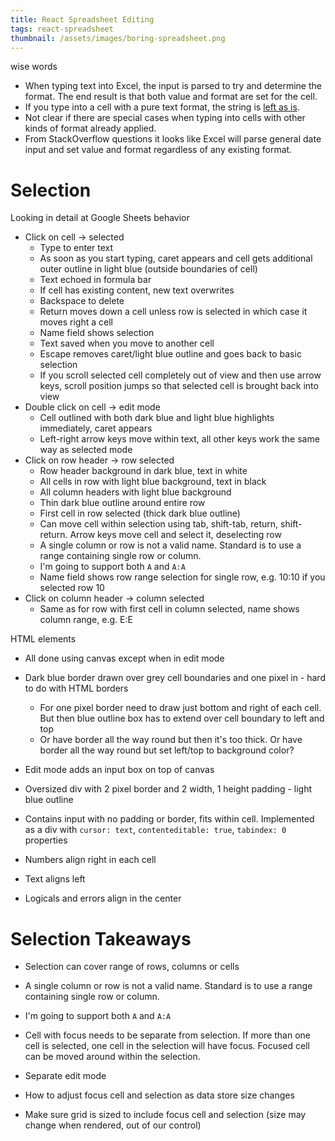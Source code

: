 ```yaml
---
title: React Spreadsheet Editing
tags: react-spreadsheet
thumbnail: /assets/images/boring-spreadsheet.png
---
```


wise words

* When typing text into Excel, the input is parsed to try and determine the format. The end result is that both value and format are set for the cell.
* If you type into a cell with a pure text format, the string is [left as is](https://support.microsoft.com/en-gb/office/stop-automatically-changing-numbers-to-dates-452bd2db-cc96-47d1-81e4-72cec11c4ed8).
* Not clear if there are special cases when typing into cells with other kinds of format already applied.
* From StackOverflow questions it looks like Excel will parse general date input and set value and format regardless of any existing format.

# Selection

Looking in detail at Google Sheets behavior

* Click on cell -> selected
  * Type to enter text
  * As soon as you start typing, caret appears and cell gets additional outer outline in light blue (outside boundaries of cell)
  * Text echoed in formula bar
  * If cell has existing content, new text overwrites
  * Backspace to delete
  * Return moves down a cell unless row is selected in which case it moves right a cell
  * Name field shows selection
  * Text saved when you move to another cell
  * Escape removes caret/light blue outline and goes back to basic selection
  * If you scroll selected cell completely out of view and then use arrow keys, scroll position jumps so that selected cell is brought back into view
* Double click on cell -> edit mode
  * Cell outlined with both dark blue and light blue highlights immediately, caret appears
  * Left-right arrow keys move within text, all other keys work the same way as selected mode
* Click on row header -> row selected
  * Row header background in dark blue, text in white
  * All cells in row with light blue background, text in black
  * All column headers with light blue background
  * Thin dark blue outline around entire row
  * First cell in row selected (thick dark blue outline)
  * Can move cell within selection using tab, shift-tab, return, shift-return. Arrow keys move cell and select it, deselecting row
  * A single column or row is not a valid name. Standard is to use a range containing single row or column.
  * I'm going to support both `A` and `A:A`
  * Name field shows row range selection for single row, e.g. 10:10 if you selected row 10
* Click on column header -> column selected
  * Same as for row with first cell in column selected, name shows column range, e.g. E:E

HTML elements
* All done using canvas except when in edit mode
* Dark blue border drawn over grey cell boundaries and one pixel in - hard to do with HTML borders
  * For one pixel border need to draw just bottom and right of each cell. But then blue outline box has to extend over cell boundary to left and top
  * Or have border all the way round but then it's too thick. Or have border all the way round but set left/top to background color?
* Edit mode adds an input box on top of canvas
* Oversized div with 2 pixel border and 2 width, 1 height padding - light blue outline
* Contains input with no padding or border, fits within cell. Implemented as a div with `cursor: text`, `contenteditable: true`, `tabindex: 0` properties

* Numbers align right in each cell
* Text aligns left
* Logicals and errors align in the center

# Selection Takeaways

* Selection can cover range of rows, columns or cells
* A single column or row is not a valid name. Standard is to use a range containing single row or column.
* I'm going to support both `A` and `A:A`
* Cell with focus needs to be separate from selection. If more than one cell is selected, one cell in the selection will have focus. Focused cell can be moved around within the selection.
* Separate edit mode

* How to adjust focus cell and selection as data store size changes
* Make sure grid is sized to include focus cell and selection (size may change when rendered, out of our control)

